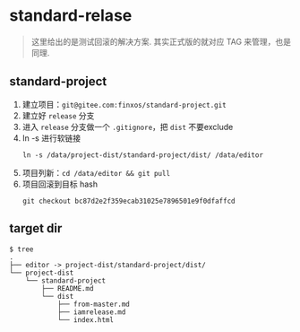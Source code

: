 # standard-relase
> 这里给出的是测试回滚的解决方案.
> 其实正式版的就对应 TAG 来管理，也是同理.

## standard-project
1. 建立项目：`git@gitee.com:finxos/standard-project.git`
2. 建立好 `release` 分支
3. 进入 `release` 分支做一个 `.gitignore`，把 `dist` 不要exclude
4. ln -s 进行软链接
   ```shell
   ln -s /data/project-dist/standard-project/dist/ /data/editor
   ```
5. 项目列新：`cd /data/editor && git pull`
6. 项目回滚到目标 hash
   ```shell
   git checkout bc87d2e2f359ecab31025e7896501e9f0dfaffcd
   ``` 

## target dir
~~~
$ tree
.
├── editor -> project-dist/standard-project/dist/
└── project-dist
    └── standard-project
        ├── README.md
        └── dist
            ├── from-master.md
            ├── iamrelease.md
            └── index.html
~~~
